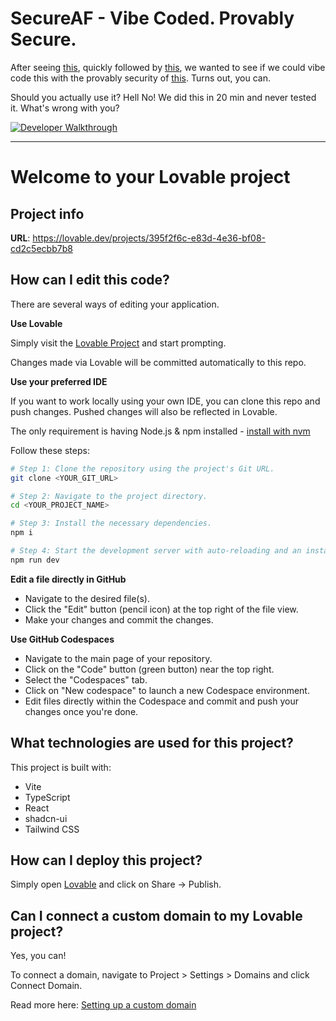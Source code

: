 # SecureAF - Vibe Coded. Provably Secure.

After seeing [this](https://www.nbcnews.com/tech/social-media/10-women-sued-tea-app-photos-hacked-leaked-online-rcna222880), quickly followed by [this](https://techcrunch.com/2025/08/06/a-rival-tea-app-for-men-is-leaking-its-users-personal-data-and-drivers-licenses/), we wanted to see if we could vibe code this with the provably security of [this](https://tidecloak.com). Turns out, you can.

Should you actually use it? Hell No! We did this in 20 min and never tested it. What's wrong with you?

[![Developer Walkthrough](https://img.youtube.com/vi/gtQjCxhFojg/0.jpg)](https://youtu.be/gtQjCxhFojg "Secure Vibe Coding is Now a Thing!")


---



# Welcome to your Lovable project

## Project info

**URL**: https://lovable.dev/projects/395f2f6c-e83d-4e36-bf08-cd2c5ecbb7b8

## How can I edit this code?

There are several ways of editing your application.

**Use Lovable**

Simply visit the [Lovable Project](https://lovable.dev/projects/395f2f6c-e83d-4e36-bf08-cd2c5ecbb7b8) and start prompting.

Changes made via Lovable will be committed automatically to this repo.

**Use your preferred IDE**

If you want to work locally using your own IDE, you can clone this repo and push changes. Pushed changes will also be reflected in Lovable.

The only requirement is having Node.js & npm installed - [install with nvm](https://github.com/nvm-sh/nvm#installing-and-updating)

Follow these steps:

```sh
# Step 1: Clone the repository using the project's Git URL.
git clone <YOUR_GIT_URL>

# Step 2: Navigate to the project directory.
cd <YOUR_PROJECT_NAME>

# Step 3: Install the necessary dependencies.
npm i

# Step 4: Start the development server with auto-reloading and an instant preview.
npm run dev
```

**Edit a file directly in GitHub**

- Navigate to the desired file(s).
- Click the "Edit" button (pencil icon) at the top right of the file view.
- Make your changes and commit the changes.

**Use GitHub Codespaces**

- Navigate to the main page of your repository.
- Click on the "Code" button (green button) near the top right.
- Select the "Codespaces" tab.
- Click on "New codespace" to launch a new Codespace environment.
- Edit files directly within the Codespace and commit and push your changes once you're done.

## What technologies are used for this project?

This project is built with:

- Vite
- TypeScript
- React
- shadcn-ui
- Tailwind CSS

## How can I deploy this project?

Simply open [Lovable](https://lovable.dev/projects/395f2f6c-e83d-4e36-bf08-cd2c5ecbb7b8) and click on Share -> Publish.

## Can I connect a custom domain to my Lovable project?

Yes, you can!

To connect a domain, navigate to Project > Settings > Domains and click Connect Domain.

Read more here: [Setting up a custom domain](https://docs.lovable.dev/tips-tricks/custom-domain#step-by-step-guide)
